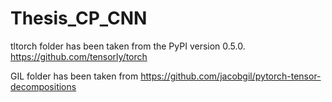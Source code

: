 # Thesis_CP_CNN

tltorch folder has been taken from the PyPI version 0.5.0.
https://github.com/tensorly/torch

GIL folder has been taken from https://github.com/jacobgil/pytorch-tensor-decompositions
